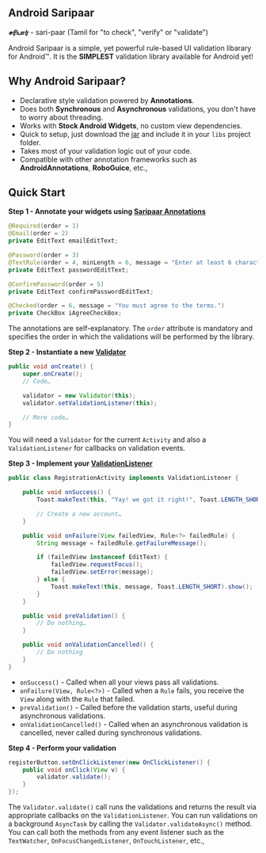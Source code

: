 Android Saripaar
----------------

**சரிபார்** - sari-paar (Tamil for "to check", "verify" or "validate")

Android Saripaar is a simple, yet powerful rule-based UI validation libarary for Android™.
It is the **SIMPLEST** validation library available for Android yet!

Why Android Saripaar?
---------------------

 - Declarative style validation powered by **Annotations**.
 - Does both **Synchronous** and **Asynchronous** validations, you don't have to worry about threading.
 - Works with **Stock Android Widgets**, no custom view dependencies.
 - Quick to setup, just download the [jar] and include it in your `libs` project folder.
 - Takes most of your validation logic out of your code.
 - Compatible with other annotation frameworks such as **AndroidAnnotations**, **RoboGuice**, etc.,

Quick Start
-----------
**Step 1 - Annotate your widgets using [Saripaar Annotations]**
```java
@Required(order = 1)
@Email(order = 2)
private EditText emailEditText;

@Password(order = 3)
@TextRule(order = 4, minLength = 6, message = "Enter at least 6 characters.")
private EditText passwordEditText;

@ConfirmPassword(order = 5)
private EditText confirmPasswordEditText;

@Checked(order = 6, message = "You must agree to the terms.")
private CheckBox iAgreeCheckBox;
```

The annotations are self-explanatory. The `order` attribute is mandatory and specifies the order in which the validations will be performed by the library.

**Step 2 - Instantiate a new [Validator]**
```java
public void onCreate() {
    super.onCreate();
    // Code…

    validator = new Validator(this);
    validator.setValidationListener(this);

    // More code…
}
```
You will need a `Validator` for the current `Activity` and also a `ValidationListener` for callbacks on validation events.

**Step 3 - Implement your [ValidationListener]**
```java
public class RegistrationActivity implements ValidationListener {

    public void onSuccess() {
        Toast.makeText(this, "Yay! we got it right!", Toast.LENGTH_SHORT).show();

        // Create a new account…
    }

    public void onFailure(View failedView, Rule<?> failedRule) {
        String message = failedRule.getFailureMessage();

        if (failedView instanceof EditText) {
            failedView.requestFocus();
            failedView.setError(message);
        } else {
            Toast.makeText(this, message, Toast.LENGTH_SHORT).show();
        }
    }

    public void preValidation() {
        // Do nothing…
    }

    public void onValidationCancelled() {
        // Do nothing
    }
}
```
 - `onSuccess()` - Called when all your views pass all validations.
 - `onFailure(View, Rule<?>)` - Called when a `Rule` fails, you receive the `View` along with the `Rule` that failed.
 - `preValidation()` - Called before the validation starts, useful during asynchronous validations.
 - `onValidationCancelled()` - Called when an asynchronous validation is cancelled, never called during synchronous validations.

**Step 4 - Perform your validation**
```java
registerButton.setOnClickListener(new OnClickListener() {
    public void onClick(View v) {
        validator.validate();
    }
});
```
The `Validator.validate()` call runs the validations and returns the result via appropriate callbacks on the `ValidationListener`. You can run validations on a background `AsyncTask` by calling the `Validator.validateAsync()` method. You can call both the methods from any event listener such as the `TextWatcher`, `OnFocusChangedListener`, `OnTouchListener`, etc.,


  [jar]: https://github.com/ragunathjawahar/android-saripaar/downloads
  [Saripaar Annotations]: https://github.com/ragunathjawahar/android-saripaar/tree/master/src/com/mobsandgeeks/saripaar/annotation
  [Validator]: https://github.com/ragunathjawahar/android-saripaar/blob/master/src/com/mobsandgeeks/saripaar/Validator.java
  [ValidationListener]: https://github.com/ragunathjawahar/android-saripaar/blob/master/src/com/mobsandgeeks/saripaar/Validator.java